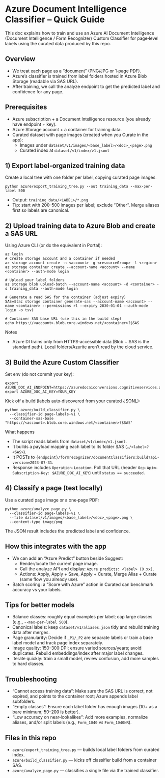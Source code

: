 # Azure Document Intelligence Classifier – Quick Guide

This doc explains how to train and use an Azure AI Document Intelligence (Document Intelligence / Form Recognizer) Custom Classifier for page‑level labels using the curated data produced by this repo.

## Overview

- We treat each page as a “document” (PNG/JPG or 1‑page PDF).
- Azure’s classifier is trained from label folders hosted in Azure Blob Storage (readable via SAS URL).
- After training, we call the analyze endpoint to get the predicted label and confidence for any page.

## Prerequisites

- Azure subscription + a Document Intelligence resource (you already have endpoint + key).
- Azure Storage account + a container for training data.
- Curated dataset with page images (created when you Curate in the app):
  - Images under `dataset/v1/images/<base_label>/<doc>_<page>.png`
  - Curated index at `dataset/v1/index/v1.jsonl`

## 1) Export label‑organized training data

Create a local tree with one folder per label, copying curated page images.

```
python azure/export_training_tree.py --out training_data --max-per-label 500
```

- Output: `training_data/<LABEL>/*.png`
- Tip: start with 200–500 images per label; exclude “Other”. Merge aliases first so labels are canonical.

## 2) Upload training data to Azure Blob and create a SAS URL

Using Azure CLI (or do the equivalent in Portal):

```
az login
# Create storage account and a container if needed
az storage account create -n <account> -g <resourceGroup> -l <region>
az storage container create --account-name <account> --name <container> --auth-mode login

# Upload your label folders
az storage blob upload-batch --account-name <account> -d <container> -s training_data --auth-mode login

# Generate a read SAS for the container (adjust expiry)
SAS=$(az storage container generate-sas --account-name <account> --name <container> --permissions rl --expiry 2030-01-01 --auth-mode login -o tsv)

# Container SAS base URL (use this in the build step)
echo https://<account>.blob.core.windows.net/<container>?$SAS
```

Notes
- Azure DI trains only from HTTPS‑accessible data (Blob + SAS is the standard path). Local folders/Azurite aren’t read by the cloud service.

## 3) Build the Azure Custom Classifier

Set env (do not commit your key):

```
export AZURE_DOC_AI_ENDPOINT=https://azuredocaiconversions.cognitiveservices.azure.com/
export AZURE_DOC_AI_KEY=YOUR_KEY
```

Kick off a build (labels auto‑discovered from your curated JSONL):

```
python azure/build_classifier.py \
  --classifier-id page-labels-v1 \
  --container-sas-base "https://<account>.blob.core.windows.net/<container>?$SAS"
```

What happens
- The script reads labels from `dataset/v1/index/v1.jsonl`.
- It builds a payload mapping each label to its folder SAS (`…/<label>?<SAS>`).
- It POSTs to `{endpoint}/formrecognizer/documentClassifiers:build?api-version=2023-07-31`.
- Response includes `Operation-Location`. Poll that URL (header `Ocp-Apim-Subscription-Key: $AZURE_DOC_AI_KEY`) until `status == succeeded`.

## 4) Classify a page (test locally)

Use a curated page image or a one‑page PDF:

```
python azure/analyze_page.py \
  --classifier-id page-labels-v1 \
  --file dataset/v1/images/<base_label>/<doc>_<page>.png \
  --content-type image/png
```

The JSON result includes the predicted label and confidence.

## How this integrates with the app

- We can add an “Azure Predict” button beside Suggest:
  - Render/locate the current page image.
  - Call the analyze API and display: `Azure predicts: <label> (0.xx)`.
  - Actions: Apply, Apply + Save, Apply + Curate, Merge Alias + Curate (same flow you already use).
- Batch scoring: a “Score with Azure” action in Curated can benchmark accuracy vs your labels.

## Tips for better models

- Balance classes: roughly equal examples per label; cap large classes (e.g., `--max-per-label 500`).
- Canonical labels: keep `dataset/v1/aliases.json` tidy and rebuild training data after merges.
- Page granularity: Decide if `_P1/_P2` are separate labels or train a base label model and track page index separately.
- Image quality: 150–300 DPI; ensure varied sources/years; avoid duplicates. Rebuild embeddings/index after major label changes.
- Iterate quickly: train a small model, review confusion, add more samples to hard classes.

## Troubleshooting

- “Cannot access training data”: Make sure the SAS URL is correct, not expired, and points to the container root; Azure appends label subfolders.
- “Empty classes”: Ensure each label folder has enough images (10+ as a bare minimum; 50–200 is better).
- “Low accuracy on near‑lookalikes”: Add more examples, normalize aliases, and/or split labels (e.g., `Form_1040` vs `Form_1040NR`).

## Files in this repo

- `azure/export_training_tree.py` — builds local label folders from curated index.
- `azure/build_classifier.py` — kicks off classifier build from a container SAS.
- `azure/analyze_page.py` — classifies a single file via the trained classifier.
